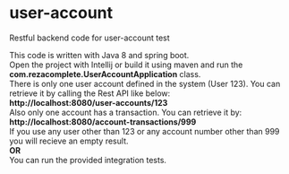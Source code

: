 # user-account
Restful backend code for user-account test

This code is written with Java 8 and spring boot. <br>
Open the project with Intellij or build it using maven and run the <b>com.rezacomplete.UserAccountApplication</b> class.<br>
There is only one user account defined in the system (User 123). You can retrieve it by calling the Rest API like below:<br>
<b>http://localhost:8080/user-accounts/123</b> <br>
Also only one account has a transaction. You can retrieve it by:<br>
<b>http://localhost:8080/account-transactions/999</b> <br>
If you use any user other than 123 or any account number other than 999 you will recieve an empty result.<br>
<b>OR</b><br>
You can run the provided integration tests.

